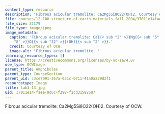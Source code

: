 ```yaml
---
content_type: resource
description: 'Fibrous acicular tremolite: Ca2Mg5Si8O22(OH)2. Courtesy of OCW.'
file: courses/12-108-structure-of-earth-materials-fall-2004/37011e14faee9d6cf298f1cd31582607_lab3-13.jpg
file_size: 32179
file_type: image/jpeg
image_metadata:
  caption: 'Fibrous acicular tremolite: Ca{{< sub "2" >}}Mg{{< sub "5" >}}Si{{< sub
    "8" >}}O{{< sub "22" >}}(OH){{< sub "2" >}}.'
  credit: Courtesy of OCW.
  image-alt: 'Fibrous acicular tremolite. '
learning_resource_types: []
license: https://creativecommons.org/licenses/by-nc-sa/4.0/
ocw_type: OCWImage
parent_title: Amphiboles
parent_type: CourseSection
parent_uid: c3ce7091-367a-631c-0711-41a0a229d2f1
resourcetype: Image
title: lab3-13.jpg
uid: 37011e14-faee-9d6c-f298-f1cd31582607
---
```

Fibrous acicular tremolite: Ca2Mg5Si8O22(OH)2. Courtesy of OCW.